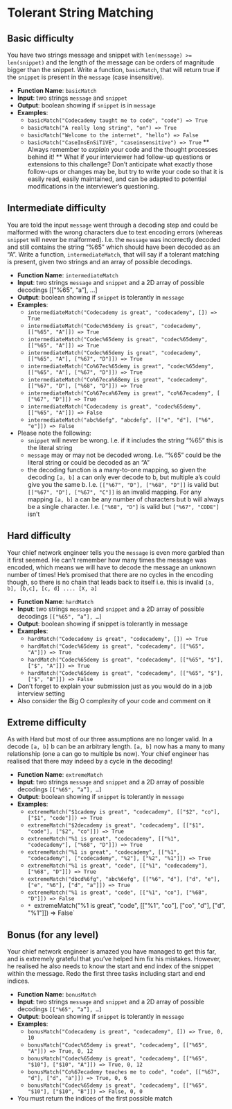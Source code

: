 # Tolerant String Matching

 ## Basic difficulty

You have two strings message and snippet with `len(message) >= len(snippet)` and the length of the message can be orders of magnitude bigger than the snippet. Write a function, `basicMatch`, that will return true if the `snippet` is present in the `message` (case insensitive).

* **Function Name**: `basicMatch`
* **Input**: two strings `message` and `snippet`
* **Output**: boolean showing if `snippet` is in `message`
* **Examples**:
  * `basicMatch("Codecademy taught me to code", "code") => True`
  * `basicMatch("A really long string", "on") => True`
  * `basicMatch("Welcome to the internet", "hello") => False`
  * `basicMatch("CaseInsEnSiTiVE", "caseinsensitive") => True`
** Always remember to *explain* your code and the thought processes behind it!
** What if your interviewer had follow-up questions or extensions to this challenge? Don’t anticipate what exactly those follow-ups or changes may be, but try to write your code so that it is easily read, easily maintained, and can be adapted to potential modifications in the interviewer’s questioning.


## Intermediate difficulty

You are told the input `message` went through a decoding step and could be malformed with the wrong characters due to text encoding errors (whereas `snippet` will never be malformed). I.e. the `message` was incorrectly decoded and still contains the string “%65” which should have been decoded as an “A”. Write a function, `intermediateMatch`, that will say if a tolerant matching is present, given two strings and an array of possible decodings.

* **Function Name**: `intermediateMatch`
* **Input**: two strings `message` and `snippet` and a 2D array of possible decodings [["%65", “a”], …]
* **Output**: boolean showing if `snippet` is tolerantly in `message`
* **Examples**:
    * `intermediateMatch("Codecademy is great", "codecademy", []) => True`
    * `intermediateMatch("Codec%65demy is great", "codecademy", [["%65", "A"]]) => True`
    * `intermediateMatch("Codec%65demy is great", "codec%65demy", [["%65", "A"]]) => True`
    * `intermediateMatch("Codec%65demy is great", "codecademy", [["%65", "A"], ["%67", "D"]]) => True`
    * `intermediateMatch("Co%67ec%65demy is great", "codec%65demy", [["%65", "A"], ["%67", "D"]]) => True`
    * `intermediateMatch("Co%67eca%68emy is great", "codecademy", [["%67", "D"], ["%68", "D"]]) => True`
    * `intermediateMatch("Co%67eca%67emy is great", "co%67ecademy", [ ["%67", "D"]]) => True`
    * `intermediateMatch("Codecademy is great", "codec%65demy", [["%65", "A"]]) => False`
    * `intermediateMatch("abc%6efg", "abcdefg", [["e", "d"], ["%6", "e"]]) => False`
* Please note the following:
    * `snippet` will never be wrong. I.e. if it includes the string “%65” this is the literal string
    * `message` may or may not be decoded wrong. I.e. “%65” could be the literal string or could be decoded as an “A”
    * the decoding function is a many-to-one mapping, so given the decoding `[a, b]` a can only ever decode to b, but multiple a’s could give you the same b. I.e. `[["%67", "D"], ["%68", "D"]]` is valid but `[["%67", "D"], ["%67", "C"]]` is an invalid mapping.
    For any mapping `[a, b]` a can be any number of characters but b will always be a single character. I.e. `["%68", "D"]` is valid but `["%67", "CODE"]` isn’t
        
## Hard difficulty

Your chief network engineer tells you the `message` is even more garbled than it first seemed. He can’t remember how many times the message was encoded, which means we will have to decode the message an unknown number of times! He’s promised that there are no cycles in the encoding though, so there is no chain that leads back to itself i.e. this is invalid `[a, b], [b,c], [c, d] .... [X, a]`

* **Function Name**: `hardMatch`
* **Input**: two strings `message` and `snippet` and a 2D array of possible decodings `[["%65", “a”], …]`
* **Output**: boolean showing if snippet is tolerantly in message
* **Examples**:
    * `hardMatch("Codecademy is great", "codecademy", []) => True`
    * `hardMatch("Codec%65demy is great", "codecademy", [["%65", "A"]]) => True`
    * `hardMatch("Codec%65demy is great", "codecademy", [["%65", "$"], ["$", "A"]]) => True`
    * `hardMatch("Codec%65demy is great", "codecademy", [["%65", "$"], ["$", "B"]]) => False`
* Don’t forget to explain your submission just as you would do in a job interview setting
* Also consider the Big O complexity of your code and comment on it

## Extreme difficulty

As with Hard but most of our three assumptions are no longer valid. In a decode `[a, b]` b can be an arbitrary length. `[a, b]` now has a many to many relationship (one a can go to multiple bs now). Your chief engineer has realised that there may indeed by a cycle in the decoding!

* **Function Name**: `extremeMatch`
* **Input**: two strings `message` and `snippet` and a 2D array of possible decodings `[["%65", “a”], …]`
* **Output**: boolean showing if `snippet` is tolerantly in `message`
* **Examples**:
    * `extremeMatch("$1cademy is great", "codecademy", [["$2", "co"], ["$1", "code"]]) => True`
    * `extremeMatch("$2decademy is great", "codecademy", [["$1", "code"], ["$2", "co"]]) => True`
    * `extremeMatch("%1 is great", "codecademy", [["%1", "codecademy"], ["%68", "D"]]) => True`
    * `extremeMatch("%1 is great", "codecademy", [["%1", "codecademy"], ["codecademy", "%2"], ["%2", "%1"]]) => True`
    * `extremeMatch("%1 is great", "code", [["%1", "codecademy"], ["%68", "D"]]) => True`
    * `extremeMatch("dbcd%6fg", "abc%6efg", [["%6", "d"], ["d", "e"], ["e", "%6"], ["d", "a"]]) => True`
    * `extremeMatch("%1 is great", "code", [["%1", "co"], ["%68", "D"]]) => False`
    * `* `extremeMatch("%1 is great", "code", [["%1", "co"], ["co", "d"], ["d", "%1"]]) => False`

## Bonus (for any level)

Your chief network engineer is amazed you have managed to get this far, and is extremely grateful that you’ve helped him fix his mistakes. However, he realised he also needs to know the start and end index of the snippet within the message. Redo the first three tasks including start and end indices.

* **Function Name**: `bonusMatch`
* **Input**: two strings `message` and `snippet` and a 2D array of possible decodings `[["%65", “a”], …]`
* **Output**: boolean showing if `snippet` is tolerantly in `message`
* **Examples**:
    * `bonusMatch("Codecademy is great", "codecademy", []) => True, 0, 10`
    * `bonusMatch("Codec%65demy is great", "codecademy", [["%65", "A"]]) => True, 0, 12`
    * `bonusMatch("Codec%65demy is great", "codecademy", [["%65", "$10"], ["$10", "A"]]) => True, 0, 12`
    * `bonusMatch("Co%67ecademy teaches me to code", "code", [["%67", "d"], ["d", "a"]]) => True, 0, 6`
    * `bonusMatch("Codec%65demy is great", "codecademy", [["%65", "$10"], ["$10", "B"]]) => False, 0, 0`
* You must return the indices of the first possible match
